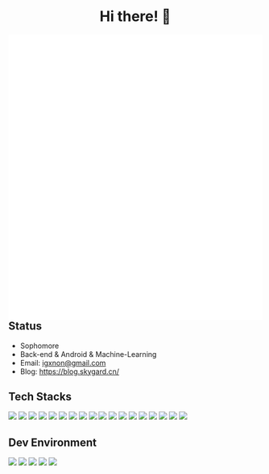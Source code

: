 <h1 align="center">Hi there! 👋</h1>

<img align='left' src='github-metrics.svg'>

## Status

- Sophomore
- Back-end & Android & Machine-Learning
- Email: igxnon@gmail.com
- Blog: https://blog.skygard.cn/

## Tech Stacks

![](https://img.shields.io/badge/-Rust-black?style=for-the-badge&logo=rust)
![](https://img.shields.io/badge/-Golang-black?style=for-the-badge&logo=go)
![](https://img.shields.io/badge/-Java-black?style=for-the-badge&logo=openjdk)
![](https://img.shields.io/badge/-Kotlin-black?style=for-the-badge&logo=kotlin)
![](https://img.shields.io/badge/-Python-black?style=for-the-badge&logo=python)
![](https://img.shields.io/badge/-C-black?style=for-the-badge&logo=c)
![](https://img.shields.io/badge/-Docker-black?style=for-the-badge&logo=docker)
![](https://img.shields.io/badge/-Kubernetes-black?style=for-the-badge&logo=kubernetes)
![](https://img.shields.io/badge/-Istio-black?style=for-the-badge&logo=istio)
![](https://img.shields.io/badge/-Redis-black?style=for-the-badge&logo=redis)
![](https://img.shields.io/badge/-Mysql-black?style=for-the-badge&logo=mysql)
![](https://img.shields.io/badge/-Mongodb-black?style=for-the-badge&logo=mongodb)
![](https://img.shields.io/badge/-Tensorflow-black?style=for-the-badge&logo=tensorflow)
![](https://img.shields.io/badge/-Keras-black?style=for-the-badge&logo=keras)
![](https://img.shields.io/badge/-Pytorch-black?style=for-the-badge&logo=pytorch)
![](https://img.shields.io/badge/-MXNet-black?style=for-the-badge&logo=mxnet)
![](https://img.shields.io/badge/-Android-black?style=for-the-badge&logo=android)
![](https://img.shields.io/badge/-Arduino-black?style=for-the-badge&logo=arduino)


## Dev Environment

![](https://img.shields.io/badge/-MacOS-black?style=for-the-badge&logo=apple)
![](https://img.shields.io/badge/-Neovim-black?style=for-the-badge&logo=neovim)
![](https://img.shields.io/badge/-Jetbrains-black?style=for-the-badge&logo=jetbrains)
![](https://img.shields.io/badge/-AndroidStudio-black?style=for-the-badge&logo=android)
![](https://img.shields.io/badge/-VSCode-black?style=for-the-badge&logo=visualstudiocode)


